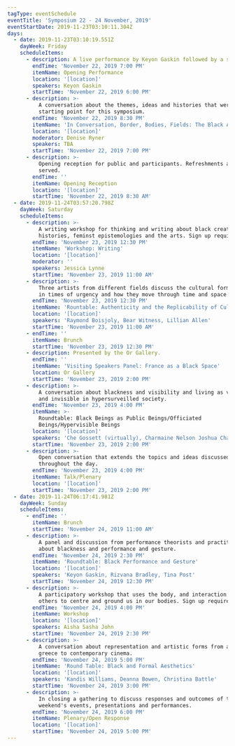 ```yaml
---
tagType: eventSchedule
eventTitle: 'Symposium 22 - 24 November, 2019'
eventStartDate: 2019-11-23T03:10:11.304Z
days:
  - date: 2019-11-23T03:10:19.551Z
    dayWeek: Friday
    scheduleItems:
      - description: A live performance by Keyon Gaskin followed by a short talk.
        endTime: 'November 22, 2019 7:00 PM'
        itemName: Opening Performance
        location: '[location]'
        speakers: Keyon Gaskin
        startTime: 'November 22, 2019 6:00 PM'
      - description: >-
          A conversation about the themes, ideas and histories that were the
          starting point for this symposium.
        endTime: 'November 22, 2019 8:30 PM'
        itemName: 'In Conversation, Border, Bodies, Fields: The Black Aesthetic Revisited'
        location: '[location]'
        moderator: Denise Ryner
        speakers: TBA
        startTime: 'November 22, 2019 7:00 PM'
      - description: >-
          Opening reception for public and participants. Refreshments and snacks
          served.
        endTime: ''
        itemName: Opening Reception
        location: '[location]'
        startTime: 'November 22, 2019 8:30 AM'
  - date: 2019-11-24T03:57:20.798Z
    dayWeek: Saturday
    scheduleItems:
      - description: >-
          A writing workshop for thinking and writing about black creative
          histories, feminst epistemologies and the arts. Sign up required.
        endTime: 'November 23, 2019 12:30 PM'
        itemName: 'Workshop: Writing'
        location: '[location]'
        moderator: ''
        speakers: Jessica Lynne
        startTime: 'November 23, 2019 11:00 AM'
      - description: >-
          Three artists from different fields discuss the cultural forms created
          in times of urgency and how they move through time and space.
        endTime: 'November 23, 2019 12:30 PM'
        itemName: 'Rountable: Authenticity and the Replicability of Cultural Vernaculars'
        location: '[location]'
        speakers: 'Raymond Boisjoly, Bear Witness, Lillian Allen'
        startTime: 'November 23, 2019 11:00 AM'
      - endTime: ''
        itemName: Brunch
        startTime: 'November 23, 2019 12:30 PM'
      - description: Presented by the Or Gallery.
        endTime: ''
        itemName: 'Visiting Speakers Panel: France as a Black Space'
        location: Or Gallery
        startTime: 'November 23, 2019 2:00 PM'
      - description: >-
          A conversation about blackness and visibility and living as visible
          and invisible in hypersurveilled society.
        endTime: 'November 23, 2019 4:00 PM'
        itemName: >-
          Roundtable: Black Beings as Public Beings/Officiated
          Beings/Hypervisible Beings
        location: '[location]'
        speakers: 'Che Gossett (virtually), Charmaine Nelson Joshua Chambers Letson'
        startTime: 'November 23, 2019 2:00 PM'
      - description: >-
          Open conversation that extends the topics and ideas discussed
          throughout the day.
        endTime: 'November 23, 2019 4:00 PM'
        itemName: Talk/Plenary
        location: '[location]'
        startTime: 'November 23, 2019 2:00 PM'
  - date: 2019-11-24T06:17:41.981Z
    dayWeek: Sunday
    scheduleItems:
      - endTime: ''
        itemName: Brunch
        startTime: 'November 24, 2019 11:00 AM'
      - description: >-
          A panel and discussion from performance theorists and practitioners
          about blackness and performance and gesture.
        endTime: 'November 24, 2019 2:30 PM'
        itemName: 'Roundtable: Black Performance and Gesture'
        location: '[location]'
        speakers: 'Keyon Gaskin, Rizvana Bradley, Tina Post'
        startTime: 'November 24, 2019 12:30 PM'
      - description: >-
          A participatory workshop that uses the body, and interaction with
          others to centre and ground us in our bodies. Sign up required.
        endTime: 'November 24, 2019 4:00 PM'
        itemName: Workshop
        location: '[location]'
        speakers: Aisha Sasha John
        startTime: 'November 24, 2019 2:30 PM'
      - description: >-
          A conversation about representation and artistic forms from ancient
          greece to contemporary cinema.
        endTime: 'November 24, 2019 5:00 PM'
        itemName: 'Round Table: Black and Formal Aesthetics'
        location: '[location]'
        speakers: 'Kandis Williams, Deanna Bowen, Christina Battle'
        startTime: 'November 24, 2019 3:00 PM'
      - description: >-
          In closing a gathering to discuss responses and outcomes of the
          weekend's events, presentations and performances.
        endTime: 'November 24, 2019 6:00 PM'
        itemName: Plenary/Open Response
        location: '[location]'
        startTime: 'November 24, 2019 5:00 PM'
---
```



